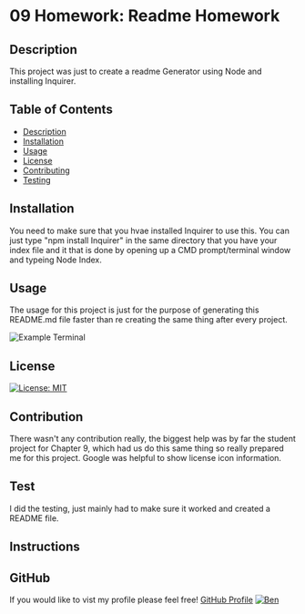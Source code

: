 
# 09 Homework: Readme Homework

## Description 


This project was just to create a readme Generator using Node and installing Inquirer.

## Table of Contents 

- [Description](#Description)
- [Installation](#installation)
- [Usage](#usage)
- [License](#license)
- [Contributing](#Contributing)
- [Testing](#testing)

## Installation


You need to make sure that you hvae installed Inquirer to use this. You can just type "npm install Inquirer" in the same directory that you have your index file and it that is done by opening up a CMD prompt/terminal window and typeing Node Index. 

## Usage


The usage for this project is just for the purpose of generating this README.md file faster than re creating the same thing after every project. 

![Example Terminal](Demo.gif)
## License

[![License: MIT](https://img.shields.io/badge/License-MIT-yellow.svg)](https://opensource.org/licenses/MIT)<br/>

## Contribution

There wasn't any contribution really, the biggest help was by far the student project for Chapter 9, which had us do this same thing so really prepared me for this project. Google was helpful to show license icon information.

## Test

I did the testing, just mainly had to make sure it worked and created a README file.

## Instructions



## GitHub

If you would like to vist my profile please feel free!
[GitHub Profile](https://github.com/Savagescoles)
[![Ben](https://github.com/Savagescoles.png?size=200)](https://github.com/Savagescoles)

